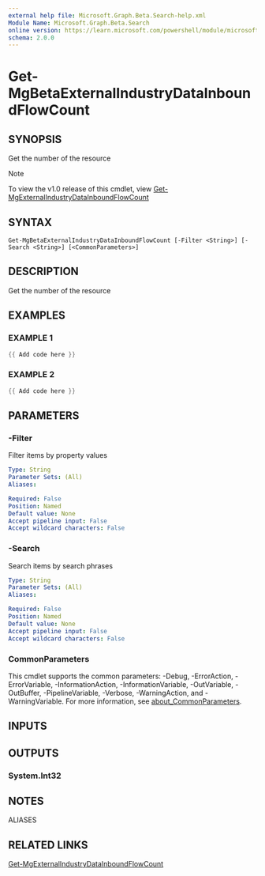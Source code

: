 ```yaml
---
external help file: Microsoft.Graph.Beta.Search-help.xml
Module Name: Microsoft.Graph.Beta.Search
online version: https://learn.microsoft.com/powershell/module/microsoft.graph.beta.search/get-mgbetaexternalindustrydatainboundflowcount
schema: 2.0.0
---
```


# Get-MgBetaExternalIndustryDataInboundFlowCount

## SYNOPSIS
Get the number of the resource

> [!NOTE]
> To view the v1.0 release of this cmdlet, view [Get-MgExternalIndustryDataInboundFlowCount](/powershell/module/Microsoft.Graph.Search/Get-MgExternalIndustryDataInboundFlowCount?view=graph-powershell-v1.0)

## SYNTAX

```
Get-MgBetaExternalIndustryDataInboundFlowCount [-Filter <String>] [-Search <String>] [<CommonParameters>]
```

## DESCRIPTION
Get the number of the resource

## EXAMPLES

### EXAMPLE 1
```powershell
{{ Add code here }}
```

### EXAMPLE 2
```powershell
{{ Add code here }}
```

## PARAMETERS

### -Filter
Filter items by property values

```yaml
Type: String
Parameter Sets: (All)
Aliases:

Required: False
Position: Named
Default value: None
Accept pipeline input: False
Accept wildcard characters: False
```

### -Search
Search items by search phrases

```yaml
Type: String
Parameter Sets: (All)
Aliases:

Required: False
Position: Named
Default value: None
Accept pipeline input: False
Accept wildcard characters: False
```

### CommonParameters
This cmdlet supports the common parameters: -Debug, -ErrorAction, -ErrorVariable, -InformationAction, -InformationVariable, -OutVariable, -OutBuffer, -PipelineVariable, -Verbose, -WarningAction, and -WarningVariable. For more information, see [about_CommonParameters](http://go.microsoft.com/fwlink/?LinkID=113216).

## INPUTS

## OUTPUTS

### System.Int32
## NOTES

ALIASES

## RELATED LINKS
[Get-MgExternalIndustryDataInboundFlowCount](/powershell/module/Microsoft.Graph.Search/Get-MgExternalIndustryDataInboundFlowCount?view=graph-powershell-v1.0)
